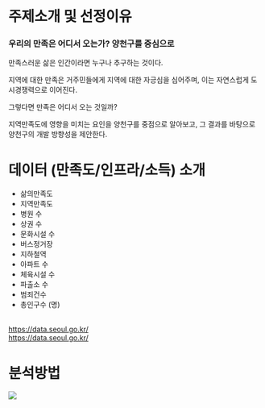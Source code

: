 # 주제소개 및 선정이유

### 우리의 만족은 어디서 오는가? 양천구를 중심으로


만족스러운 삶은 인간이라면 누구나 추구하는 것이다.

지역에 대한 만족은 거주민들에게 지역에 대한 자긍심을 심어주며,
이는 자연스럽게 도시경쟁력으로 이어진다.

그렇다면 만족은 어디서 오는 것일까? 

지역만족도에 영향을 미치는 요인을 양천구를 중점으로 알아보고, 
그 결과를 바탕으로 양천구의 개발 방향성을 제안한다.

# 데이터 (만족도/인프라/소득) 소개

- 삶의만족도
- 지역만족도
- 병원 수
- 상권 수
- 문화시설 수
- 버스정거장
- 지하철역
- 아파트 수
- 체육시설 수
- 파출소 수
- 범죄건수
- 총인구수 (명)
<br>
<a href = "https://data.seoul.go.kr/">https://data.seoul.go.kr/</a>
<br>
<a href = "https://data.seoul.go.kr/">https://data.seoul.go.kr/</a>

# 분석방법

<img src="https://raw.githubusercontent.com/kwonsoonje/naver/main/image/abb.png?token=GHSAT0AAAAAAB2J6JIEIRTOO42KUNOSX5WWY4GWRMA">